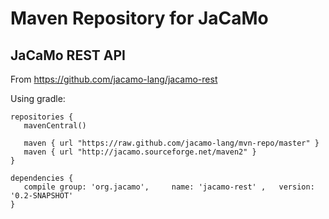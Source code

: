 # Maven Repository for JaCaMo

## JaCaMo REST API

From https://github.com/jacamo-lang/jacamo-rest

Using gradle:

```
repositories {
   mavenCentral()

   maven { url "https://raw.github.com/jacamo-lang/mvn-repo/master" }
   maven { url "http://jacamo.sourceforge.net/maven2" }
}

dependencies {
   compile group: 'org.jacamo',     name: 'jacamo-rest' ,   version: '0.2-SNAPSHOT'
}
```
